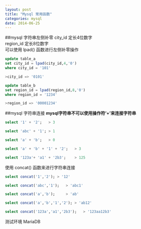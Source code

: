 ```yaml
---
layout: post
title: "Mysql 常用函数"
categories: mysql
date: 2014-06-25
---
```

##mysql 字符串左侧补零
city_id 定长4位数字   
region_id 定长8位数字  
可以使用 lpad() 函数进行左侧补零操作   

```sql
update table_a
set city_id = lpad(city_id,4,'0')
where city_id = '101'

>city_id => '0101'
```
```sql
update table_b
set region_id = lpad(region_id,8,'0')
where region_id = '1234'

>region_id => '00001234'
```

##mysql 字符串连接
**mysql字符串不可以使用操作符‘+’来连接字符串**   

```sql
select '1' + '2';   > 3

select 'abc' + '1'; > 1

select 'a' + 'b';   > 0

select 'a' + 'b' + '1' + '2';   > 3

select '123a'+ 'a1' + '2b3';    > 125
```

使用 concat() 函数来进行字符串连接   

```sql
select concat('1','2'); > '12'

select concat('abc','1');   > 'abc1'

select concat('a','b');     > 'ab'

select concat('a','b','1','2'); > 'ab12'

select concat('123a','a1','2b3');   > '123aa12b3'
```

测试环境 MariaDB


